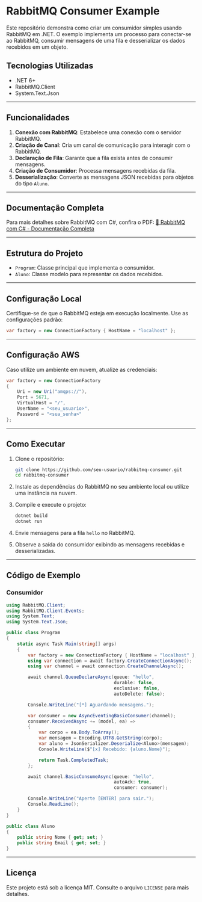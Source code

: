 
# RabbitMQ Consumer Example

Este repositório demonstra como criar um consumidor simples usando RabbitMQ em .NET. O exemplo implementa um processo para conectar-se ao RabbitMQ, consumir mensagens de uma fila e desserializar os dados recebidos em um objeto.

## Tecnologias Utilizadas

- .NET 6+
- RabbitMQ.Client
- System.Text.Json

---

## Funcionalidades

1. **Conexão com RabbitMQ**: Estabelece uma conexão com o servidor RabbitMQ.
2. **Criação de Canal**: Cria um canal de comunicação para interagir com o RabbitMQ.
3. **Declaração de Fila**: Garante que a fila exista antes de consumir mensagens.
4. **Criação de Consumidor**: Processa mensagens recebidas da fila.
5. **Desserialização**: Converte as mensagens JSON recebidas para objetos do tipo `Aluno`.

---

## Documentação Completa

Para mais detalhes sobre RabbitMQ com C#, confira o PDF:
[📄 RabbitMQ com C# - Documentação Completa](RabbitMQ_com_CSharp.pdf)

---

## Estrutura do Projeto

- `Program`: Classe principal que implementa o consumidor.
- `Aluno`: Classe modelo para representar os dados recebidos.

---

## Configuração Local

Certifique-se de que o RabbitMQ esteja em execução localmente. Use as configurações padrão:

```csharp
var factory = new ConnectionFactory { HostName = "localhost" };
```

---

## Configuração AWS

Caso utilize um ambiente em nuvem, atualize as credenciais:

```csharp
var factory = new ConnectionFactory
{
    Uri = new Uri("amqps://"),
    Port = 5671,
    VirtualHost = "/",
    UserName = "<seu_usuario>",
    Password = "<sua_senha>"
};
```

---

## Como Executar

1. Clone o repositório:
   ```bash
   git clone https://github.com/seu-usuario/rabbitmq-consumer.git
   cd rabbitmq-consumer
   ```

2. Instale as dependências do RabbitMQ no seu ambiente local ou utilize uma instância na nuvem.

3. Compile e execute o projeto:
   ```bash
   dotnet build
   dotnet run
   ```

4. Envie mensagens para a fila `hello` no RabbitMQ.

5. Observe a saída do consumidor exibindo as mensagens recebidas e desserializadas.

---

## Código de Exemplo

### Consumidor

```csharp
using RabbitMQ.Client;
using RabbitMQ.Client.Events;
using System.Text;
using System.Text.Json;

public class Program
{
    static async Task Main(string[] args)
    {
        var factory = new ConnectionFactory { HostName = "localhost" };
        using var connection = await factory.CreateConnectionAsync();
        using var channel = await connection.CreateChannelAsync();

        await channel.QueueDeclareAsync(queue: "hello",
                                        durable: false,
                                        exclusive: false,
                                        autoDelete: false);

        Console.WriteLine("[*] Aguardando mensagens.");

        var consumer = new AsyncEventingBasicConsumer(channel);
        consumer.ReceivedAsync += (model, ea) =>
        {
            var corpo = ea.Body.ToArray();
            var mensagem = Encoding.UTF8.GetString(corpo);
            var aluno = JsonSerializer.Deserialize<Aluno>(mensagem);
            Console.WriteLine($"[x] Recebido: {aluno.Nome}");

            return Task.CompletedTask;
        };

        await channel.BasicConsumeAsync(queue: "hello",
                                        autoAck: true,
                                        consumer: consumer);

        Console.WriteLine("Aperte [ENTER] para sair.");
        Console.ReadLine();
    }
}

public class Aluno
{
    public string Nome { get; set; }
    public string Email { get; set; }
}
```

---

## Licença

Este projeto está sob a licença MIT. Consulte o arquivo `LICENSE` para mais detalhes.
